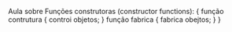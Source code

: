 Aula sobre Funções construtoras (constructor functions): {
    função contrutura {
        controi objetos;
    }
    função fabrica {
        fabrica obejtos;
    }
}